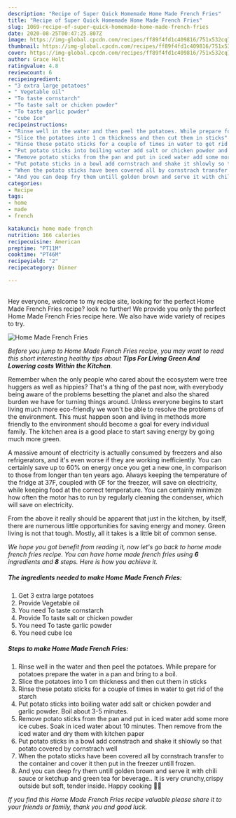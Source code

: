 ```yaml
---
description: "Recipe of Super Quick Homemade Home Made French Fries"
title: "Recipe of Super Quick Homemade Home Made French Fries"
slug: 1069-recipe-of-super-quick-homemade-home-made-french-fries
date: 2020-08-25T00:47:25.807Z
image: https://img-global.cpcdn.com/recipes/ff89f4fd1c409816/751x532cq70/home-made-french-fries-recipe-main-photo.jpg
thumbnail: https://img-global.cpcdn.com/recipes/ff89f4fd1c409816/751x532cq70/home-made-french-fries-recipe-main-photo.jpg
cover: https://img-global.cpcdn.com/recipes/ff89f4fd1c409816/751x532cq70/home-made-french-fries-recipe-main-photo.jpg
author: Grace Holt
ratingvalue: 4.8
reviewcount: 6
recipeingredient:
- "3 extra large potatoes"
- " Vegetable oil"
- "To taste cornstarch"
- "To taste salt or chicken powder"
- "To taste garlic powder"
- "cube Ice"
recipeinstructions:
- "Rinse well in the water and then peel the potatoes. While prepare for potatoes prepare the water in a pan and bring to a boil."
- "Slice the potatoes into 1 cm thickness and then cut them in sticks"
- "Rinse these potato sticks for a couple of times in water to get rid of the starch"
- "Put potato sticks into boiling water add salt or chicken powder and garlic powder. Boil about 3-5 minutes."
- "Remove potato sticks from the pan and put in iced water add some more ice cubes. Soak in iced water about 10 minutes. Then remove from the iced water and dry them with kitchen paper"
- "Put potato sticks in a bowl add cornstrach and shake it shlowly so that potato covered by cornstrach well"
- "When the potato sticks have been covered all by cornstrach transfer to the container and cover it then put in the freezer untill frozen."
- "And you can deep fry them untill golden brown and serve it with chili sauce or ketchup and green tea for beverage.. It is very crunchy,crispy outside but soft, tender inside. Happy cooking 🥰🥳"
categories:
- Recipe
tags:
- home
- made
- french

katakunci: home made french 
nutrition: 166 calories
recipecuisine: American
preptime: "PT11M"
cooktime: "PT46M"
recipeyield: "2"
recipecategory: Dinner

---
```

<br>
Hey everyone, welcome to my recipe site, looking for the perfect Home Made French Fries recipe? look no further! We provide you only the perfect Home Made French Fries recipe here. We also have wide variety of recipes to try.
<br>


![Home Made French Fries](https://img-global.cpcdn.com/recipes/ff89f4fd1c409816/751x532cq70/home-made-french-fries-recipe-main-photo.jpg)

<i>Before you jump to Home Made French Fries recipe, you may want to read this short interesting healthy tips about 
<strong>Tips For Living Green And Lowering costs Within the Kitchen</strong>.</i>
</br>

Remember when the only people who cared about the ecosystem were tree huggers as well as hippies? That's a thing of the past now, with everybody being aware of the problems besetting the planet and also the shared burden we have for turning things around. Unless everyone begins to start living much more eco-friendly we won't be able to resolve the problems of the environment. This must happen soon and living in methods more friendly to the environment should become a goal for every individual family. The kitchen area is a good place to start saving energy by going much more green.

A massive amount of electricity is actually consumed by freezers and also refrigerators, and it's even worse if they are working inefficiently. You can certainly save up to 60% on energy once you get a new one, in comparison to those from longer than ten years ago. Always keeping the temperature of the fridge at 37F, coupled with 0F for the freezer, will save on electricity, while keeping food at the correct temperature. You can certainly minimize how often the motor has to run by regularly cleaning the condenser, which will save on electricity.

From the above it really should be apparent that just in the kitchen, by itself, there are numerous little opportunities for saving energy and money. Green living is not that tough. Mostly, all it takes is a little bit of common sense.


<i>We hope you got benefit from reading it, now let's go back to home made french fries recipe. You can have home made french fries using <strong>6</strong> ingredients and <strong>8</strong> steps. Here is how you achieve it.
</i>

##### The ingredients needed to make Home Made French Fries:

1. Get 3 extra large potatoes
1. Provide  Vegetable oil
1. You need To taste cornstarch
1. Provide To taste salt or chicken powder
1. You need To taste garlic powder
1. You need cube Ice


##### Steps to make Home Made French Fries:

1. Rinse well in the water and then peel the potatoes. While prepare for potatoes prepare the water in a pan and bring to a boil.
1. Slice the potatoes into 1 cm thickness and then cut them in sticks
1. Rinse these potato sticks for a couple of times in water to get rid of the starch
1. Put potato sticks into boiling water add salt or chicken powder and garlic powder. Boil about 3-5 minutes.
1. Remove potato sticks from the pan and put in iced water add some more ice cubes. Soak in iced water about 10 minutes. Then remove from the iced water and dry them with kitchen paper
1. Put potato sticks in a bowl add cornstrach and shake it shlowly so that potato covered by cornstrach well
1. When the potato sticks have been covered all by cornstrach transfer to the container and cover it then put in the freezer untill frozen.
1. And you can deep fry them untill golden brown and serve it with chili sauce or ketchup and green tea for beverage.. It is very crunchy,crispy outside but soft, tender inside. Happy cooking 🥰🥳


<i>If you find this Home Made French Fries recipe valuable please share it to your friends or family, thank you and good luck.</i>

